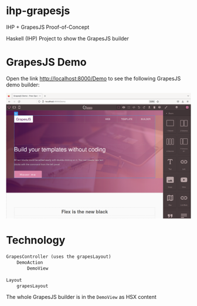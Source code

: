 # ihp-grapesjs
IHP + GrapesJS Proof-of-Concept

Haskell (IHP) Project to show the GrapesJS builder

# GrapesJS Demo

Open the link [http://localhost:8000/Demo](http://localhost:8000/Demo) to see the following GrapesJS demo builder:

![screenshot](images/capture_window_1674304241.png)

# Technology

```
GrapesController (uses the grapesLayout)
    DemoAction
        DemoView

Layout
    grapesLayout
```

The whole GrapesJS builder is in the `DemoView` as HSX content
